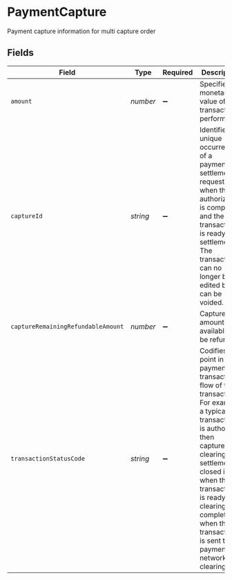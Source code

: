 # PaymentCapture

Payment capture information for multi capture order


## Fields

| Field                                                                                                                                                                                                                                                                                                   | Type                                                                                                                                                                                                                                                                                                    | Required                                                                                                                                                                                                                                                                                                | Description                                                                                                                                                                                                                                                                                             | Example                                                                                                                                                                                                                                                                                                 |
| ------------------------------------------------------------------------------------------------------------------------------------------------------------------------------------------------------------------------------------------------------------------------------------------------------- | ------------------------------------------------------------------------------------------------------------------------------------------------------------------------------------------------------------------------------------------------------------------------------------------------------- | ------------------------------------------------------------------------------------------------------------------------------------------------------------------------------------------------------------------------------------------------------------------------------------------------------- | ------------------------------------------------------------------------------------------------------------------------------------------------------------------------------------------------------------------------------------------------------------------------------------------------------- | ------------------------------------------------------------------------------------------------------------------------------------------------------------------------------------------------------------------------------------------------------------------------------------------------------- |
| `amount`                                                                                                                                                                                                                                                                                                | *number*                                                                                                                                                                                                                                                                                                | :heavy_minus_sign:                                                                                                                                                                                                                                                                                      | Specifies the monetary value of the transaction performed.                                                                                                                                                                                                                                              | 1234                                                                                                                                                                                                                                                                                                    |
| `captureId`                                                                                                                                                                                                                                                                                             | *string*                                                                                                                                                                                                                                                                                                | :heavy_minus_sign:                                                                                                                                                                                                                                                                                      | Identifies a unique occurrence of a payment settlement request when the authorization is complete and the transaction is ready for settlement. The transaction can no longer be edited but can be voided.                                                                                               |                                                                                                                                                                                                                                                                                                         |
| `captureRemainingRefundableAmount`                                                                                                                                                                                                                                                                      | *number*                                                                                                                                                                                                                                                                                                | :heavy_minus_sign:                                                                                                                                                                                                                                                                                      | Capture amount available to be refunded                                                                                                                                                                                                                                                                 |                                                                                                                                                                                                                                                                                                         |
| `transactionStatusCode`                                                                                                                                                                                                                                                                                 | *string*                                                                                                                                                                                                                                                                                                | :heavy_minus_sign:                                                                                                                                                                                                                                                                                      | Codifies the point in the payment transaction flow of the transaction. For example, a typical transaction is authorized then captured for clearing and settlement; closed is when the transaction is ready for clearing and completed when the transaction is sent to the payment network for clearing. |                                                                                                                                                                                                                                                                                                         |